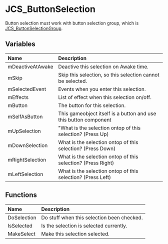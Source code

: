 # JCS_ButtonSelection

Button selection must work with button selection group, which is
[JCS_ButtonSelectionGroup](?page=Input_sl_JCS_ButtonSelectionGroup).

## Variables

| Name | Description |
|:---|:---|
| mDeactiveAtAwake | Deactive this selection on Awake time. |
| mSkip | Skip this selection, so this selection cannot be selected. |
| mSelectedEvent | Events when you enter this selection. |
| mEffects | List of effect when this selection on/off. |
| mButton | The button for this selection. |
| mSelfAsButton | This gameobject itself is a button and use this button component |
| mUpSelection | "What is the selection ontop of this selection? (Press Up) |
| mDownSelection | What is the selection ontop of this selection? (Press Down) |
| mRightSelection | What is the selection ontop of this selection? (Press Right) |
| mLeftSelection | What is the selection ontop of this selection? (Press Left) |

## Functions

| Name | Description |
|:---|:---|
| DoSelection | Do stuff when this selection been checked. |
| IsSelected | Is the selection is selected currently. |
| MakeSelect | Make this selection selected. |
